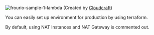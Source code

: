 ![frourio-sample-1-lambda](https://user-images.githubusercontent.com/29811106/104748125-b2b64c80-5794-11eb-97ca-8855e98bfd43.png)
(Created by [Cloudcraft](https://www.cloudcraft.co/))

You can easily set up environment for production by using terraform.

By default, using NAT Instances and NAT Gateway is commented out.
